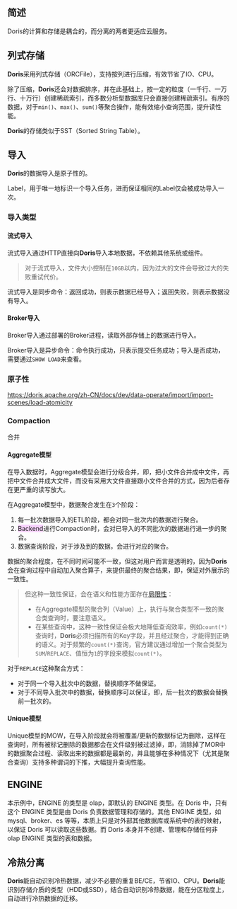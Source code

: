 ## 简述

Doris的计算和存储是耦合的，而分离的两者更适应云服务。



## 列式存储

**Doris**采用列式存储（ORCFile），支持按列进行压缩，有效节省了IO、CPU。

除了压缩，**Doris**还会对数据排序，并在此基础上，按一定的粒度（一千行、一万行、十万行）创建稀疏索引，而多数分析型数据库只会直接创建稀疏索引。有序的数据，对于`min()`、`max()`、`sum()`等聚合操作，能有效缩小查询范围，提升读性能。

**Doris**的存储类似于SST（Sorted String Table）。



## 导入

**Doris**的数据导入是原子性的。

Label，用于唯一地标识一个导入任务，进而保证相同的Label仅会被成功导入一次。

### 导入类型

#### 流式导入

流式导入通过HTTP直接向**Doris**导入本地数据，不依赖其他系统或组件。

> 对于流式导入，文件大小控制在`10GB`以内，因为过大的文件会导致过大的失败重试代价。

流式导入是同步命令：返回成功，则表示数据已经导入；返回失败，则表示数据没有导入。

#### Broker导入

Broker导入通过部署的Broker进程，读取外部存储上的数据进行导入。

Broker导入是异步命令：命令执行成功，只表示提交任务成功；导入是否成功，需要通过`SHOW LOAD`来查看。

### 原子性

https://doris.apache.org/zh-CN/docs/dev/data-operate/import/import-scenes/load-atomicity

### Compaction

合并

#### Aggregate模型

在导入数据时，Aggregate模型会进行分级合并，即，把小文件合并成中文件，再把中文件合并成大文件，而没有采用大文件直接跟小文件合并的方式，因为后者存在更严重的读写放大。

在Aggregate模型中，数据聚合发生在`3`个阶段：

1. 每一批次数据导入的ETL阶段，都会对同一批次内的数据进行聚合。
2. <span style=background:#f8d2ff>Backend</span>进行Compaction时，会对已导入的不同批次的数据进行进一步的聚合。
3. 数据查询阶段，对于涉及到的数据，会进行对应的聚合。

数据的聚合程度，在不同时间可能不一致，但这对用户而言是透明的，因为**Doris**会在查询过程中自动加入聚合算子，来提供最终的聚合结果，即，保证对外展示的一致性。

> 但这种一致性保证，会在语义和性能方面存在[局限性](https://doris.apache.org/zh-CN/docs/dev/data-table/data-model#聚合模型的局限性)：
>
> - 在Aggregate模型的聚合列（Value）上，执行与聚合类型不一致的聚合类查询时，要注意语义。
> - 在某些查询中，这种一致性保证会极大地降低查询效率，例如`count(*)`查询时，**Doris**必须扫描所有的Key字段，并且经过聚合，才能得到正确的语义。对于频繁的`count(*)`查询，官方建议通过增加一个聚合类型为`SUM`/`REPLACE`、值恒为`1`的字段来模拟`count(*)`。

对于`REPLACE`这种聚合方式：

- 对于同一个导入批次中的数据，替换顺序不做保证。
- 对于不同导入批次中的数据，替换顺序可以保证，即，后一批次的数据会替换前一批次的。

#### Unique模型

Unique模型的MOW，在导入阶段就会将被覆盖/更新的数据标记为删除，这样在查询时，所有被标记删除的数据都会在文件级别被过滤掉，即，消除掉了MOR中的数据聚合过程、读取出来的数据都是最新的，并且能够在多种情况下（尤其是聚合查询）支持多种谓词的下推，大幅提升查询性能。



## ENGINE

本示例中，ENGINE 的类型是 olap，即默认的 ENGINE 类型。在 Doris 中，只有这个 ENGINE 类型是由 Doris 负责数据管理和存储的。其他 ENGINE 类型，如 mysql、broker、es 等等，本质上只是对外部其他数据库或系统中的表的映射，以保证 Doris 可以读取这些数据。而 Doris 本身并不创建、管理和存储任何非 olap ENGINE 类型的表和数据。



## 冷热分离

**Doris**能自动识别冷热数据，减少不必要的重复BE/CE，节省IO、CPU。**Doris**能识别存储介质的类型（HDD或SSD），结合自动识别冷热数据，能在分区粒度上，自动进行冷热数据的迁移。

